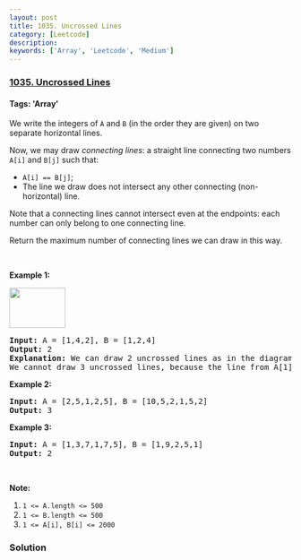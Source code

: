 ```yaml
---
layout: post
title: 1035. Uncrossed Lines
category: [Leetcode]
description: 
keywords: ['Array', 'Leetcode', 'Medium']
---
```

### [1035. Uncrossed Lines](https://leetcode.com/problems/uncrossed-lines)

#### Tags: 'Array'

<div class="content__u3I1 question-content__JfgR"><div><p>We write the integers of <code>A</code> and <code>B</code> (in the order they are given) on two separate horizontal lines.</p>
<p>Now, we may draw <em>connecting lines</em>: a straight line connecting two numbers <code>A[i]</code> and <code>B[j]</code> such that:</p>
<ul>
<li><code>A[i] == B[j]</code>;</li>
<li>The line we draw does not intersect any other connecting (non-horizontal) line.</li>
</ul>
<p>Note that a connecting lines cannot intersect even at the endpoints: each number can only belong to one connecting line.</p>
<p>Return the maximum number of connecting lines we can draw in this way.</p>
<p> </p>
<p><strong>Example 1:</strong></p>
<img alt="" src="https://assets.leetcode.com/uploads/2019/04/26/142.png" style="width: 100px; height: 72px;"/>
<pre><strong>Input: </strong>A = <span id="example-input-1-1">[1,4,2]</span>, B = <span id="example-input-1-2">[1,2,4]</span>
<strong>Output: </strong><span id="example-output-1">2</span>
<strong>Explanation: </strong>We can draw 2 uncrossed lines as in the diagram.
We cannot draw 3 uncrossed lines, because the line from A[1]=4 to B[2]=4 will intersect the line from A[2]=2 to B[1]=2.
</pre>
<div>
<p><strong>Example 2:</strong></p>
<pre><strong>Input: </strong>A = <span id="example-input-2-1">[2,5,1,2,5]</span>, B = <span id="example-input-2-2">[10,5,2,1,5,2]</span>
<strong>Output: </strong><span id="example-output-2">3</span>
</pre>
<div>
<p><strong>Example 3:</strong></p>
<pre><strong>Input: </strong>A = <span id="example-input-3-1">[1,3,7,1,7,5]</span>, B = <span id="example-input-3-2">[1,9,2,5,1]</span>
<strong>Output: </strong><span id="example-output-3">2</span></pre>
<p> </p>
</div>
</div>
<p><strong>Note:</strong></p>
<ol>
<li><code>1 &lt;= A.length &lt;= 500</code></li>
<li><code>1 &lt;= B.length &lt;= 500</code></li>
<li><code><font face="monospace">1 &lt;= A[i], B[i] &lt;= 2000</font></code></li>
</ol>
</div></div>

### Solution

